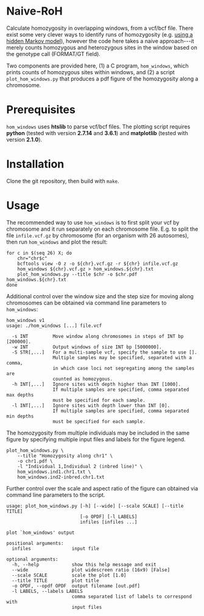 # Naive-RoH
Calculate homozygosity in overlapping windows, from a vcf/bcf file.  There
exist some very clever ways to identify runs of homozygosity (e.g.
[using a hidden Markov model](https://samtools.github.io/bcftools/howtos/roh-calling.html)),
however the code here takes a naive approach---it merely counts homozygous
and heterozygous sites in the window based on the genotype call (FORMAT/GT
field).

Two components are provided here, (1) a C program, `hom_windows`, which prints
counts of homozygous sites within windows, and (2) a script
`plot_hom_windows.py` that produces a pdf figure of the homozygosity along a chromosome.

# Prerequisites
`hom_windows` uses **htslib** to parse vcf/bcf files.  The plotting script
requires **python** (tested with version **2.7.14** and **3.6.1**) and
**matplotlib** (tested with version **2.1.0**).

# Installation
Clone the git repository, then build with `make`.

# Usage
The recommended way to use `hom_windows` is to first split your vcf by
chromosome and it run separately on each chromosome file.  E.g. to split the
file `infile.vcf.gz` by chromosome (for an organism with 26 autosomes),
then run `hom_windows` and plot the result:
```
for c in $(seq 26) X; do
	chr="chr$c"
	bcftools view -O z -o ${chr}.vcf.gz -r ${chr} infile.vcf.gz
	hom_windows ${chr}.vcf.gz > hom_windows.${chr}.txt
	plot_hom_windows.py --title $chr -o $chr.pdf hom_windows.${chr}.txt
done
```

Additional control over the window size and the step size for moving along
chromosomes can be obtained via command line parameters to `hom_windows`:
```
hom_windows v1
usage: ./hom_windows [...] file.vcf

  -s INT         Move window along chromosomes in steps of INT bp [200000].
  -w INT         Output windows of size INT bp [5000000].
  -S STR[,...]   For a multi-sample vcf, specify the sample to use [].
                 Multiple samples may be specified, separated with a comma,
                 in which case loci not segregating among the samples are
                 counted as homozygous.
  -h INT[,...]   Ignore sites with depth higher than INT [1000].
                 If multiple samples are specified, comma separated max depths
                 must be specified for each sample.
  -l INT[,...]   Ignore sites with depth lower than INT [0].
                 If multiple samples are specified, comma separated min depths
                 must be specified for each sample.
```

The homozygosity from multiple individuals may be included in the same figure
by specifying multiple input files and labels for the figure legend.
```
plot_hom_windows.py \
	--title "Homozygosity along chr1" \
	-o chr1.pdf \
	-l "Individual 1,Individual 2 (inbred line)" \
	hom_windows.ind1.chr1.txt \
	hom_windows.ind2-inbred.chr1.txt
```

Further control over the scale and aspect ratio of the figure can obtained via
command line parameters to the script.
```
usage: plot_hom_windows.py [-h] [--wide] [--scale SCALE] [--title TITLE]
                           [-o OPDF] [-l LABELS]
                           infiles [infiles ...]

plot `hom_windows' output

positional arguments:
  infiles               input file

optional arguments:
  -h, --help            show this help message and exit
  --wide                plot widescreen ratio (16x9) [False]
  --scale SCALE         scale the plot [1.0]
  --title TITLE         plot title
  -o OPDF, --opdf OPDF  output filename [out.pdf]
  -l LABELS, --labels LABELS
                        comma separated list of labels to correspond with
                        input files
```
